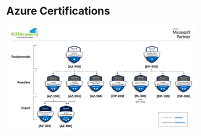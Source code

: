 # Azure Certifications

![Azure Certification Path](../assets/images/azure-certification-path.webp)
